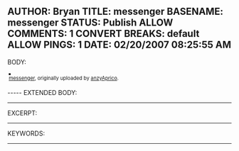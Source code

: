 AUTHOR: Bryan
TITLE: messenger
BASENAME: messenger
STATUS: Publish
ALLOW COMMENTS: 1
CONVERT BREAKS: __default__
ALLOW PINGS: 1
DATE: 02/20/2007 08:25:55 AM
-----
BODY:
<style type="text/css">
.flickr-photo { border: solid 2px #000000; }
.flickr-yourcomment { }
.flickr-frame { text-align: left; padding: 3px; }
.flickr-caption { font-size: 0.8em; margin-top: 0px; }
</style>

<div class="flickr-frame">
	<a href="http://www.flickr.com/photos/77667545@N00/387708372/" title="photo sharing"><img src="http://farm1.static.flickr.com/134/387708372_682dc462e4.jpg" class="flickr-photo" alt="" /></a>
<br />
	<span class="flickr-caption"><a href="http://www.flickr.com/photos/77667545@N00/387708372/">messenger</a>, originally uploaded by <a href="http://www.flickr.com/people/77667545@N00/">anzyAprico</a>.</span>
</div>
				
<p class="flickr-yourcomment">
	
</p>
-----
EXTENDED BODY:

-----
EXCERPT:

-----
KEYWORDS:

-----


